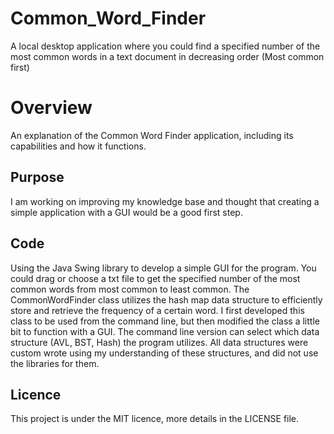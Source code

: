 # Common_Word_Finder
A local desktop application where you could find a specified number of the most common words in a text document in decreasing order (Most common first)
# Overview
An explanation of the Common Word Finder application, including its capabilities and how it functions.
## Purpose
I am working on improving my knowledge base and thought that creating a simple application with a GUI would be a good first step. 
## Code
Using the Java Swing library to develop a simple GUI for the program. You could drag or choose a txt file to get the specified number of the most common words from most common to least common. The CommonWordFinder class utilizes the hash map data structure to efficiently store and retrieve the frequency of a certain word. I first developed this class to be used from the command line, but then modified the class a little bit to function with a GUI. The command line version can select which data structure (AVL, BST, Hash) the program utilizes. All data structures were custom wrote using my understanding of these structures, and did not use the libraries for them.

## Licence
This project is under the MIT licence, more details in the LICENSE file.
